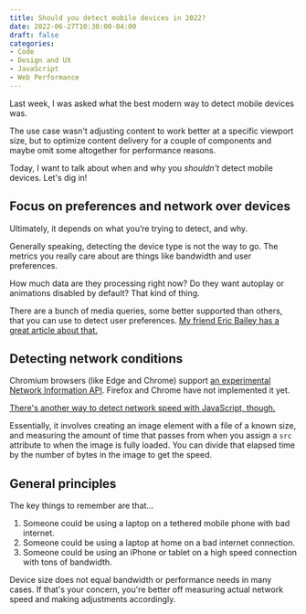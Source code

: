 ```yaml
---
title: Should you detect mobile devices in 2022?
date: 2022-06-27T10:30:00-04:00
draft: false
categories:
- Code
- Design and UX
- JavaScript
- Web Performance
---
```


Last week, I was asked what the best modern way to detect mobile devices was.

The use case wasn't adjusting content to work better at a specific viewport size, but to optimize content delivery for a couple of components and maybe omit some altogether for performance reasons.

Today, I want to talk about when and why you _shouldn't_ detect mobile devices. Let's dig in!

## Focus on preferences and network over devices

Ultimately, it depends on what you’re trying to detect, and why.

Generally speaking, detecting the device type is not the way to go. The metrics you really care about are things like bandwidth and user preferences.

How much data are they processing right now? Do they want autoplay or animations disabled by default? That kind of thing.

There are a bunch of media queries, some better supported than others, that you can use to detect user preferences. [My friend Eric Bailey has a great article about that.](https://ericwbailey.design/writing/thoughtbot-com-dark-mode-and-other-user-preferences/)

## Detecting network conditions

Chromium browsers (like Edge and Chrome) support [an experimental Network Information API](https://developer.mozilla.org/en-US/docs/Web/API/Network_Information_API). Firefox and Chrome have not implemented it yet.

[There's another way to detect network speed with JavaScript, though.](https://hackthestuff.com/article/how-to-detect-internet-speed-in-javascript)

Essentially, it involves creating an image element with a file of a known size, and measuring the amount of time that passes from when you assign a `src` attribute to when the image is fully loaded. You can divide that elapsed time by the number of bytes in the image to get the speed.

## General principles

The key things to remember are that...

1. Someone could be using a laptop on a tethered mobile phone with bad internet.
2. Someone could be using a laptop at home on a bad internet connection.
3. Someone could be using an iPhone or tablet on a high speed connection with tons of bandwidth.

Device size does not equal bandwidth or performance needs in many cases. If that's your concern, you're better off measuring actual network speed and making adjustments accordingly.